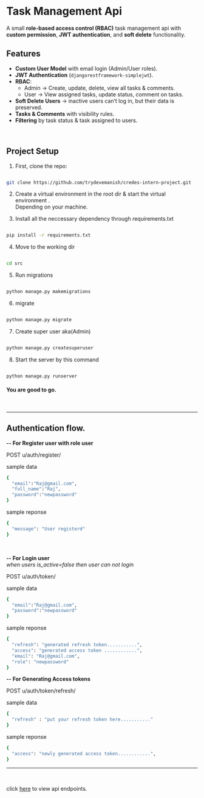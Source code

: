 # Task Management Api
A small **role-based access control (RBAC)** task management api with **custom permission**, **JWT authentication**, and **soft delete** functionality.

## Features
- **Custom User Model** with email login (Admin/User roles).  
- **JWT Authentication** (`djangorestframework-simplejwt`).  
- **RBAC**:
  - Admin → Create, update, delete, view all tasks & comments.  
  - User → View assigned tasks, update status, comment on tasks.  
- **Soft Delete Users** → inactive users can’t log in, but their data is preserved.  
- **Tasks & Comments** with visibility rules.  
- **Filtering** by task status & task assigned to users.
  
<br/>

## Project Setup
1. First, clone the repo:

```bash

git clone https://github.com/trydevemanish/credes-intern-project.git

```

2. Create a virtual environment in the root dir & start the virtual environment .<br />
Depending on your machine.

3. Install all the neccessary dependency through requirements.txt

```bash

pip install -r requirements.txt

```

4. Move to the working dir

```bash

cd src

```

5. Run migrations

```bash

python manage.py makemigrations

```

6. migrate 

```bash

python manage.py migrate

```

7. Create super user aka(Admin)

```bash

python manage.py createsuperuser

```


8. Start the server by this command

```bash

python manage.py runserver

```

#### You are good to go.
 <br />

--------------------------------------------------

## Authentication flow.
**-- For Register user with role user** <br/>

POST u/auth/register/ <br />

sample data
```bash
{
  "email":"Raj@gmail.com",
  "full_name":"Raj",
  "password":"newpassword"
}
```
sample reponse
```bash
{
  "message": "User registerd"
}
```
<br />

**-- For Login user** 
<br/>
*when users is_active=false then user can not login*
<br />

POST u/auth/token/ <br />

sample data
```bash
{
  "email":"Raj@gmail.com",
  "password":"newpassword"
}
```
sample reponse
```bash
{
  "refresh": "generated refresh token...........",
  "access": "generated access token ............",
  "email": "Raj@gmail.com",
  "role": "newpassword"
}
```

**-- For Generating Access tokens** <br/>

POST u/auth/token/refresh/ <br />

sample data
```bash
{
  "refresh" : "put your refresh token here..........."
}
```
sample reponse
```bash
{
  "access": "newly generated access token............",
}
```

-------------------------------------------
<br />

click <a href="https://github.com/trydevemanish/credes-intern-project/blob/main/src/Apiendpoints.md">here</a> to view api endpoints.
